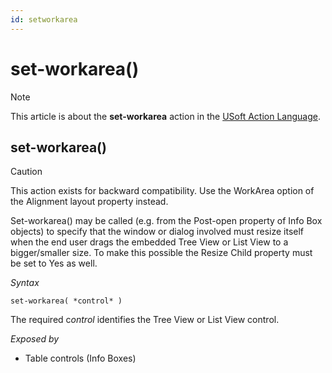 ```yaml
---
id: setworkarea
---
```


# set-workarea()



> [!NOTE]
> This article is about the **set-workarea** action in the [USoft Action Language](/docs/Task_flow/Action_Language_reference/USoft_Action_Language.md).

## **set-workarea()**

> [!CAUTION]
> This action exists for backward compatibility. Use the WorkArea option of the Alignment layout property instead.

Set-workarea() may be called (e.g. from the Post-open property of Info Box objects) to specify that the window or dialog involved must resize itself when the end user drags the embedded Tree View or List View to a bigger/smaller size. To make this possible the Resize Child property must be set to Yes as well.

*Syntax*

```
set-workarea( *control* )
```

The required c*ontrol* identifies the Tree View or List View control.

*Exposed by*

- Table controls (Info Boxes)